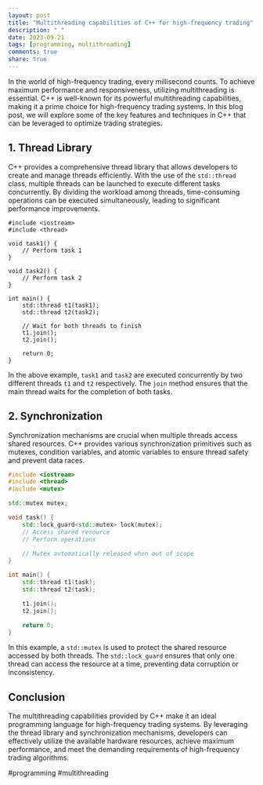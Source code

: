 ```yaml
---
layout: post
title: "Multithreading capabilities of C++ for high-frequency trading"
description: " "
date: 2023-09-21
tags: [programming, multithreading]
comments: true
share: true
---
```


In the world of high-frequency trading, every millisecond counts. To achieve maximum performance and responsiveness, utilizing multithreading is essential. C++ is well-known for its powerful multithreading capabilities, making it a prime choice for high-frequency trading systems. In this blog post, we will explore some of the key features and techniques in C++ that can be leveraged to optimize trading strategies.

## 1. Thread Library

C++ provides a comprehensive thread library that allows developers to create and manage threads efficiently. With the use of the `std::thread` class, multiple threads can be launched to execute different tasks concurrently. By dividing the workload among threads, time-consuming operations can be executed simultaneously, leading to significant performance improvements.

```
#include <iostream>
#include <thread>

void task1() {
    // Perform task 1
}

void task2() {
    // Perform task 2
}

int main() {
    std::thread t1(task1);
    std::thread t2(task2);

    // Wait for both threads to finish
    t1.join();
    t2.join();

    return 0;
}
```

In the above example, `task1` and `task2` are executed concurrently by two different threads `t1` and `t2` respectively. The `join` method ensures that the main thread waits for the completion of both tasks.

## 2. Synchronization

Synchronization mechanisms are crucial when multiple threads access shared resources. C++ provides various synchronization primitives such as mutexes, condition variables, and atomic variables to ensure thread safety and prevent data races.

```c++
#include <iostream>
#include <thread>
#include <mutex>

std::mutex mutex;

void task() {
    std::lock_guard<std::mutex> lock(mutex);
    // Access shared resource
    // Perform operations

    // Mutex automatically released when out of scope
}

int main() {
    std::thread t1(task);
    std::thread t2(task);

    t1.join();
    t2.join();

    return 0;
}
```

In this example, a `std::mutex` is used to protect the shared resource accessed by both threads. The `std::lock_guard` ensures that only one thread can access the resource at a time, preventing data corruption or inconsistency.

## Conclusion

The multithreading capabilities provided by C++ make it an ideal programming language for high-frequency trading systems. By leveraging the thread library and synchronization mechanisms, developers can effectively utilize the available hardware resources, achieve maximum performance, and meet the demanding requirements of high-frequency trading algorithms.

#programming #multithreading